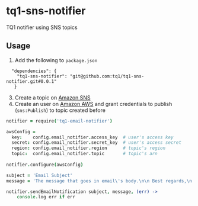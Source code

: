 # tq1-sns-notifier
TQ1 notifier using SNS topics

## Usage
1. Add the following to `package.json`
```
  "dependencies": {
    "tq1-sns-notifier": "git@github.com:tq1/tq1-sns-notifier.git#0.0.1"
   }
```
3. Create a topic on [Amazon SNS](https://console.aws.amazon.com/sns/)
4. Create an user on [Amazon AWS](https://console.aws.amazon.com/iam/) and grant credentials to publish (`sns:Publish`) to topic created before
```coffeescript
notifier = require('tq1-email-notifier')

awsConfig =
  key:    config.email_notifier.access_key  # user's access key
  secret: config.email_notifier.secret_key  # user's access secret
  region: config.email_notifier.region      # topic's region
  topic:  config.email_notifier.topic       # topic's arn
  
notifier.configure(awsConfig)

subject = 'Email Subject'
message = 'The message that goes in email\'s body.\n\n Best regards,\n TQ1 Email Notifier.'

notifier.sendEmailNotification subject, message, (err) ->
    console.log err if err
```
